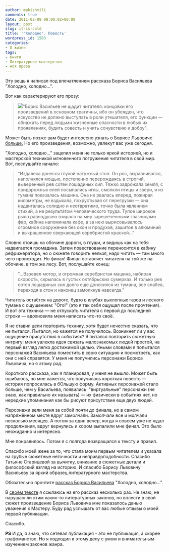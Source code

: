 ```yaml
---
author: makishvili
comments: true
date: 2011-02-08 08:00:02+00:00
layout: post
slug: it-is-cold
title: '"Холодно". Повесть'
wordpress_id: 1503
categories:
- О жизни
tags:
- Книги
- Литературное мастерство
- моя проза
---
```


Эту вещь я написал под впечатлением рассказа Бориса Васильева "Холодно, холодно...".
<!-- more -->
Вот как характерируют его прозу:


> ![](http://makishvili.com/pro/2011/02/08/vasilev.jpg)"Борис Васильев не щадит читателя: концовки его произведений в основном трагичны, ибо он убежден, что искусство не должно выступать в роли утешителя, его функции — обнажать перед людьми жизненные опасности в любых их проявлениях, будить совесть и учить сочувствию и добру".



Может быть позже вам будет интересно узнать о Борисе Львовиче [больше.](http://slovari.yandex.ru/~%D0%BA%D0%BD%D0%B8%D0%B3%D0%B8/%D0%9A%D1%82%D0%BE%20%D0%B5%D1%81%D1%82%D1%8C%20%D0%BA%D1%82%D0%BE%20%D0%B2%20%D0%BA%D1%83%D0%BB%D1%8C%D1%82%D1%83%D1%80%D0%B5/%D0%92%D0%B0%D1%81%D0%B8%D0%BB%D1%8C%D0%B5%D0%B2%20%D0%91%D0%BE%D1%80%D0%B8%D1%81%20%D0%9B%D1%8C%D0%B2%D0%BE%D0%B2%D0%B8%D1%87/) Но его произведения, возможно, увлекут вас уже сегодня.

"Холодно, холодно..."  зацепил меня не только яркой историей, но и мастерской техникой мгновенного погружения читателя в свой мир. Вот, послушайте начало:


> "Издалека донесся глухой натужный стон. Он рос,  выравнивался, наполнялся мощью, постепенно перерождаясь в строгий,  выверенный рев сотен лошадиных сил. Тяжко задрожала земля, с придорожных  елей посыпались иглы, смолкли птицы и звери, и из тумана показалась  машина. Она не рвалась вперед, пожирая километры, не вздыхала,  похрустывая от перегрузки — она надвигалась солидно и неотвратимо, точно  была явлением стихий, а не результатом человеческого труда. Тупое  широкое рыло равнодушно взирало на мир зарешеченными глазницами фар,  кабина напоминала кафе, а за нею вырисовывалось огромное сооружение без  окон и продухов, зашитое в алюминий и выкрашенное сверкающей серебристой  краской..."


Словно стоишь на обочине дороги, в глуши, и видишь как на тебя надвигается громадина. Затем повествование переносится в кабину рефрижератора, но о сюжете говорить нельзя, надо читать — там много чего происходит. Но финал! Финал оставляет читателя на той же на обочине, в том же лесу. Вот, послушайте конец:


> "...Взревел мотор, и огромная серебристая машина, набирая скорость, скрылась  в густых октябрьских сумерках. И только рев сотен лошадиных сил долго  еще доносился из тумана, все слабея, переходя в стон и наконец замолкнув  навсегда."


Читатель остаётся на дороге, будто в клубах выхлопных газов и лесного тумана с ощущением: "Ого!" (это я так себя ощущал после прочтения). И вот эта техника — не отпускать читателя с первой до последней строки — вдохновила меня написать что-то своё.

Я не ставил цели повторить технику, хотя будет нечестно сказать, что не пытался. Пытался, но кажется не получилось. Возникнет ли у вас ощущение присутствия в событиях? Я пытался повторить  сюжетную интригу: меня увлекла идея связать малознакомых людей простой, на первый взгляд легко достижимой целью. Иными словами я попытался персонажей Васильева поместить в свою ситуацию и посмотреть, как они с ней справятся. У меня не получились персонажи Бориса Львовича, но я этому рад.

Короткого рассказа, как я планировал, у меня не вышло. Может быть ошибаюсь, но мне кажется, что получилась короткая повесть — история попросилась в бОльшую форму. Активных персонажей стало больше, чем у Васильева, появились  "виртуальные" персонажи (не знаю, как правильно их называть) — их физически в событиях нет, но нередкие упоминания как бы рисуют присутствие еще двух людей.

Персонажи вели меня за собой почти до финала, но в самом напряжённом месте вдруг замолчали. Замолчали все и молчали несколько месяцев. А потом за один вечер, когда я совсем уже не ждал  продолжения, вдруг вернулись и хором выпалили мне финал. Это было неожиданно и интересно.

Мне понравилось. Потом я с полгода возвращался к тексту и правил.

Спасибо моей жене за то, что стала моим первым читателем и указала на грубые сюжетные неточности и неправдоподобности. Спасибо Татьяне Старицевой за вычитку, вникание в сюжетные детали и философский взгляд на историю. И спасибо Борису Львовичу Васильеву за яркий образец литературного мастерства.

Обязательно прочтите [рассказ Бориса Васильева](http://flibusta.net/b/107068/read) "Холодно, холодно...". 

В [своём тексте](http://makishvili.com/proza/cold.html) я ссылаюсь на его рассказ несколько раз. Не знаю, не нарушаю ли этим каких-то литературных законов, но вплести в свой  сюжет произведение Бориса Львовича мне показалось данью уважения к Мастеру.  Буду рад услышать от вас любые отзывы о моей первой публикации.

Спасибо.

**PS**
И да, я знаю, что сетевая публикация - это не публикация, а скорее графоманство. Но я подходил к этому делу с умом и внимательным изучением законов жанра. 
